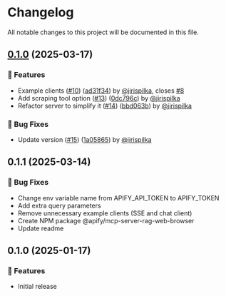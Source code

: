 # Changelog

All notable changes to this project will be documented in this file.

## [0.1.0](https://github.com/apify/mcp-server-rag-web-browser/releases/tag/v0.1.0) (2025-03-17)

### 🚀 Features

- Example clients ([#10](https://github.com/apify/mcp-server-rag-web-browser/pull/10)) ([ad31f34](https://github.com/apify/mcp-server-rag-web-browser/commit/ad31f34045e3d5a01b41073af06bae33e89b1f32)) by [@jirispilka](https://github.com/jirispilka), closes [#8](https://github.com/apify/mcp-server-rag-web-browser/issues/8)
- Add scraping tool option ([#13](https://github.com/apify/mcp-server-rag-web-browser/pull/13)) ([0dc796c](https://github.com/apify/mcp-server-rag-web-browser/commit/0dc796cea98e02e276fcc03e43514fa156a3018d)) by [@jirispilka](https://github.com/jirispilka)
- Refactor server to simplify it ([#14](https://github.com/apify/mcp-server-rag-web-browser/pull/14)) ([bbd063b](https://github.com/apify/mcp-server-rag-web-browser/commit/bbd063b2b4fc58e1fd25c07908ec1e8355955c59)) by [@jirispilka](https://github.com/jirispilka)

### 🐛 Bug Fixes

- Update version ([#15](https://github.com/apify/mcp-server-rag-web-browser/pull/15)) ([1a05865](https://github.com/apify/mcp-server-rag-web-browser/commit/1a05865b4052b080a0dd758ec0e90ea1f7bdd14c)) by [@jirispilka](https://github.com/jirispilka)


## 0.1.1 (2025-03-14)

### 🐛 Bug Fixes

- Change env variable name from APIFY_API_TOKEN to APIFY_TOKEN
- Add extra query parameters
- Remove unnecessary example clients (SSE and chat client)
- Create NPM package @apify/mcp-server-rag-web-browser
- Update readme

## 0.1.0 (2025-01-17)

### 🚀 Features

- Initial release